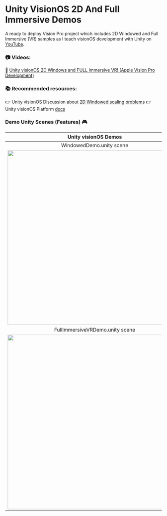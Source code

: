 # Unity VisionOS 2D And Full Immersive Demos

A ready to deploy Vision Pro project which includes 2D Windowed and Full Immersive (VR) samples as I teach visionOS development with Unity on [YouTube](https://www.youtube.com/@dilmerv).

### 📷 Videos:

📌 [Unity visionOS 2D Windows and FULL Immersive VR! (Apple Vision Pro Development)](https://youtu.be/IqZtadtnSeI)

### 📚 Recommended resources:

👉 Unity visionOS Discussion about [2D Windowed scaling problems](https://discussions.unity.com/t/window-aspect-ratio/321865/2)
👉 Unity visionOS Platform [docs](https://docs.unity3d.com/Packages/com.unity.polyspatial.visionos@1.1/manual/visionOSPlatformOverview.html)

### Demo Unity Scenes (Features) 🎮

|**Unity visionOS Demos**|
|:-:|
|WindowedDemo.unity scene|
|<img src="https://github.com/dilmerv/UnityVisionOS2DAndVR/blob/master/Docs/Images/WindowedDemo.gif" width="560">|
|FullImmersiveVRDemo.unity scene|
|<img src="https://github.com/dilmerv/UnityVisionOS2DAndVR/blob/master/Docs/Images/FullImmersiveVRDemo.gif" width="560">|
